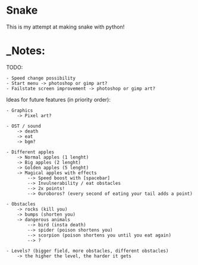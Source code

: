 # Snake

This is my attempt at making snake with python!


# _Notes:

TODO:

    - Speed change possibility
    - Start menu -> photoshop or gimp art?
    - Failstate screen improvement -> photoshop or gimp art?


Ideas for future features (in priority order):

    - Graphics
        -> Pixel art?
        
    - OST / sound
        -> death 
        -> eat
        -> bgm?
        
    - Different apples
        -> Normal apples (1 lenght)
        -> Big apples (2 lenght)
        -> Golden apples (5 lenght)
        -> Magical apples with effects
            --> Speed boost with [spacebar]
            --> Invulnerability / eat obstacles
            --> 2x points!
            --> Ouroboros? (every second of eating your tail adds a point)

    - Obstacles
        -> rocks (kill you)
        -> bumps (shorten you)
        -> dangerous animals 
            --> bird (insta death)
            --> spider (poison shortens you)
            --> scorpion (poison shortens you until you eat again)
            --> ?

    - Levels? (bigger field, more obstacles, different obstacles)
        -> the higher the level, the harder it gets

